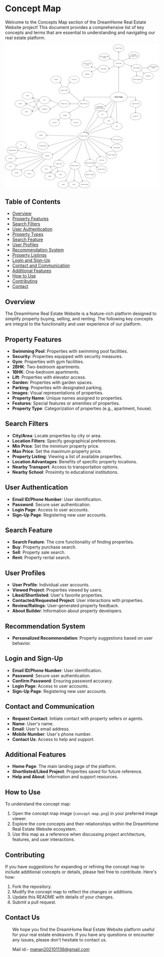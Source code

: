 # Concept Map


Welcome to the  Concepts Map section of the DreamHome Real Estate Website project! This document provides a comprehensive list of key concepts and terms that are essential to understanding and navigating our real estate platform.

![Concept Map](Concept_map.png)
 
## Table of Contents
- [Overview](#overview)
- [Property Features](#property-features)
- [Search Filters](#search-filters)
- [User Authentication](#user-authentication)
- [Property Types](#property-types)
- [Search Feature](#search-feature)
- [User Profiles](#user-profiles)
- [Recommendation System](#recommendation-system)
- [Property Listings](#property-listings)
- [Login and Sign-Up](#login-and-sign-up)
- [Contact and Communication](#contact-and-communication)
- [Additional Features](#additional-features)
- [How to Use](#how-to-use)
- [Contributing](#contributing)
- [Contact](#Contact-us)

## Overview

The DreamHome Real Estate Website is a feature-rich platform designed to simplify property buying, selling, and renting. The following key concepts are integral to the functionality and user experience of our platform.

## Property Features

- **Swimming Pool**: Properties with swimming pool facilities.
- **Security**: Properties equipped with security measures.
- **Gym**: Properties with gym facilities.
- **2BHK**: Two-bedroom apartments.
- **1BHK**: One-bedroom apartments.
- **Lift**: Properties with elevator access.
- **Garden**: Properties with garden spaces.
- **Parking**: Properties with designated parking.
- **Images**: Visual representations of properties.
- **Property Name**: Unique names assigned to properties.
- **Features**: Special features or amenities of properties.
- **Property Type**: Categorization of properties (e.g., apartment, house).

## Search Filters

- **City/Area**: Locate properties by city or area.
- **Location Filters**: Specify geographical preferences.
- **Min Price**: Set the minimum property price.
- **Max Price**: Set the maximum property price.
- **Property Listing**: Viewing a list of available properties.
- **Location Advantages**: Benefits of specific property locations.
- **Nearby Transport**: Access to transportation options.
- **Nearby School**: Proximity to educational institutions.

## User Authentication

- **Email ID/Phone Number**: User identification.
- **Password**: Secure user authentication.
- **Login Page**: Access to user accounts.
- **Sign-Up Page**: Registering new user accounts.

## Search Feature

- **Search Feature**: The core functionality of finding properties.
- **Buy**: Property purchase search.
- **Sell**: Property sale search.
- **Rent**: Property rental search.

## User Profiles

- **User Profile**: Individual user accounts.
- **Viewed Project**: Properties viewed by users.
- **Liked/Shortlisted**: User's favorite properties.
- **Contacted/Requested Project**: User interactions with properties.
- **Review/Ratings**: User-generated property feedback.
- **About Builder**: Information about property developers.

## Recommendation System

- **Personalized Recommendation**: Property suggestions based on user behavior.

## Login and Sign-Up

- **Email ID/Phone Number**: User identification.
- **Password**: Secure user authentication.
- **Confirm Password**: Ensuring password accuracy.
- **Login Page**: Access to user accounts.
- **Sign-Up Page**: Registering new user accounts.

## Contact and Communication

- **Request Contact**: Initiate contact with property sellers or agents.
- **Name**: User's name.
- **Email**: User's email address.
- **Mobile Number**: User's phone number.
- **Contact Us**: Access to help and support.

## Additional Features

- **Home Page**: The main landing page of the platform.
- **Shortlisted/Liked Project**: Properties saved for future reference.
- **Help and About**: Information and support resources.


## How to Use

To understand the concept map:

1. Open the concept map image (`concept-map.png`) in your preferred image viewer.
2. Explore the core concepts and their relationships within the DreamHome Real Estate Website ecosystem.
3. Use this map as a reference when discussing project architecture, features, and user interactions.

## Contributing

If you have suggestions for expanding or refining the concept map to include additional concepts or details, please feel free to contribute. Here's how:

1. Fork the repository.
2. Modify the concept map to reflect the changes or additions.
3. Update this README with details of your changes.
4. Submit a pull request.

## Contact Us

<ul>
We hope you find the DreamHome Real Estate Website platform useful for your real estate endeavors. If you have any questions or encounter any issues, please don't hesitate to contact us.

Mail id:- manan202101136@gmail.com 
</ul>

